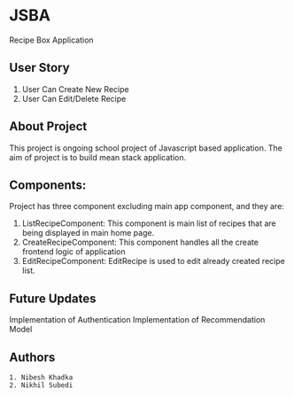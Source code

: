 # JSBA
Recipe Box Application 

## User Story
1. User Can Create New Recipe
2. User Can Edit/Delete Recipe

## About Project
This project is ongoing school project of Javascript based application. The aim of project is to build mean stack application. 

## Components:
Project has three component excluding main app component, and they are:
1. ListRecipeComponent: This component is main list of recipes that are being displayed in main home page.
2. CreateRecipeComponent: This component handles all the create frontend logic of application
2. EditRecipeComponent: EditRecipe is used to edit already created recipe list.


## Future Updates 
Implementation of Authentication
Implementation of Recommendation Model

## Authors
    1. Nibesh Khadka
    2. Nikhil Subedi



